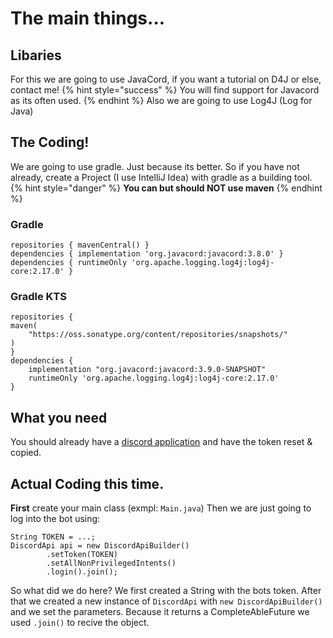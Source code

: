 # The main things...

## Libaries

For this we are going to use JavaCord, if you want a tutorial on D4J or else, contact me!
{% hint style="success" %} You will find support for Javacord as its often used. {% endhint %}
Also we are going to use Log4J (Log for Java)

## The Coding!

We are going to use gradle. Just because its better. So if you have not already, create a Project (I use IntelliJ Idea) with gradle as a building tool.
{% hint style="danger" %} **You can but should NOT use maven** {% endhint %}

### Gradle
```
repositories { mavenCentral() }
dependencies { implementation 'org.javacord:javacord:3.8.0' }
dependencies { runtimeOnly 'org.apache.logging.log4j:log4j-core:2.17.0' }
```

### Gradle KTS

```
repositories {
maven(
    "https://oss.sonatype.org/content/repositories/snapshots/"
)
}
dependencies {
    implementation "org.javacord:javacord:3.9.0-SNAPSHOT"
    runtimeOnly 'org.apache.logging.log4j:log4j-core:2.17.0'
}
```

## What you need
You should already have a [discord application](https://discordapp.com/developers/applications/me) and have the token reset & copied.

## Actual Coding this time.

**First** create your main class (exmpl: `Main.java`)
Then we are just going to log into the bot using:
```
String TOKEN = ...;
DiscordApi api = new DiscordApiBuilder()
        .setToken(TOKEN)
        .setAllNonPrivilegedIntents()
        .login().join();
```

So what did we do here? We first created a String with the bots token.
After that we created a new instance of `DiscordApi` with `new DiscordApiBuilder()` and we set the parameters. 
Because it returns a CompleteAbleFuture we used `.join()` to recive the object.